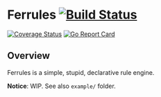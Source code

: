 # Ferrules [![Build Status](https://travis-ci.com/u2386/ferrules.svg?branch=master)](https://travis-ci.com/u2386/ferrules)

[![Coverage Status](https://coveralls.io/repos/github/u2386/ferrules/badge.svg?branch=master)](https://coveralls.io/github/u2386/ferrules?branch=master)
[![Go Report Card](https://goreportcard.com/badge/github.com/u2386/ferrules)](https://goreportcard.com/report/github.com/u2386/ferrules)

## Overview

Ferrules is a simple, stupid, declarative rule engine.

**Notice**: WIP. See also `example/` folder.
